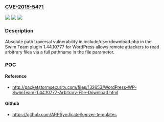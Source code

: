 ### [CVE-2015-5471](https://cve.mitre.org/cgi-bin/cvename.cgi?name=CVE-2015-5471)
![](https://img.shields.io/static/v1?label=Product&message=n%2Fa&color=blue)
![](https://img.shields.io/static/v1?label=Version&message=n%2Fa&color=blue)
![](https://img.shields.io/static/v1?label=Vulnerability&message=n%2Fa&color=brighgreen)

### Description

Absolute path traversal vulnerability in include/user/download.php in the Swim Team plugin 1.44.10777 for WordPress allows remote attackers to read arbitrary files via a full pathname in the file parameter.

### POC

#### Reference
- http://packetstormsecurity.com/files/132653/WordPress-WP-SwimTeam-1.44.10777-Arbitrary-File-Download.html

#### Github
- https://github.com/ARPSyndicate/kenzer-templates

